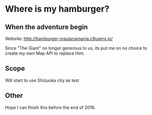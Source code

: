 # Where is my hamburger?
## When the adventure begin

Website: http://hamburger-maulanamania.c9users.io/

Since "The Giant" no longer generous to us, its put me on no choice to 
create my own Map API to replace Him.

## Scope
Will start to use Shizuoka city as test 

## Other
Hope I can finish this before the end of 2018.